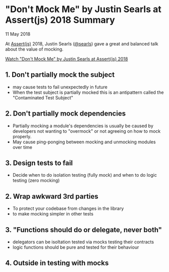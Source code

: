# "Don't Mock Me" by Justin Searls at Assert(js) 2018 Summary

11 May 2018

At [Assert(js)](https://www.assertjs.com/) 2018, Justin Searls ([@searls](https://twitter.com/searls)) gave a great and balanced talk about the value of mocking.

[Watch "Don't Mock Me" by Justin Searls at Assert\(js\) 2018](https://youtu.be/Af4M8GMoxi4)

## 1. Don't partially mock the subject
- may cause tests to fail unexpectedly in future
- When the test subject is partially mocked this is an antipattern called the "Contaminated Test Subject"

## 2.  Don't partially mock dependencies
- Partially mocking a module's dependencies is usually be caused by developers not wanting to "overmock" or not agreeing on how to mock properly.
- May cause ping-ponging between mocking and unmocking modules over time

## 3. Design tests to fail
- Decide when to do isolation testing (fully mock) and when to do logic testing (zero mocking)

## 2. Wrap awkward 3rd parties
- To protect your codebase from changes in the library
- to make mocking simpler in other tests

## 3. "Functions should do or delegate, never both"
- delegators can be isoltation tested via mocks testing their contracts
- ‎logic functions should be pure and tested for their behaviour

## 4. Outside in testing with mocks
